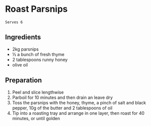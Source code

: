 # Roast Parsnips

`Serves 6`

## Ingredients

- 2kg parsnips
- ½ a bunch of fresh thyme
- 2 tablespoons runny honey
- olive oil

## Preparation

1. Peel and slice lengthwise
2. Parboil for 10 minutes and then drain an leave dry
3. Toss the parsnips with the honey, thyme, a pinch of salt and black pepper, 10g of the butter and 2 tablespoons of oil
4. Tip into a roasting tray and arrange in one layer, then roast for 40 minutes, or until golden